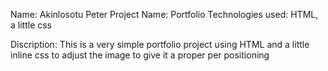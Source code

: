 Name: Akinlosotu Peter
Project Name: Portfolio 
Technologies used: HTML, a little css 

Discription:
This is a very simple portfolio project using HTML and a little inline css to adjust the image to give it a proper per positioning 